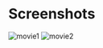 # Screenshots
![movie1](https://user-images.githubusercontent.com/119648597/227734374-cdce0b5f-ef82-40dd-959f-9acb3c88f950.png)
![movie2](https://user-images.githubusercontent.com/119648597/227734393-8b869846-e204-448b-bbe6-00b21433e8b5.png)
